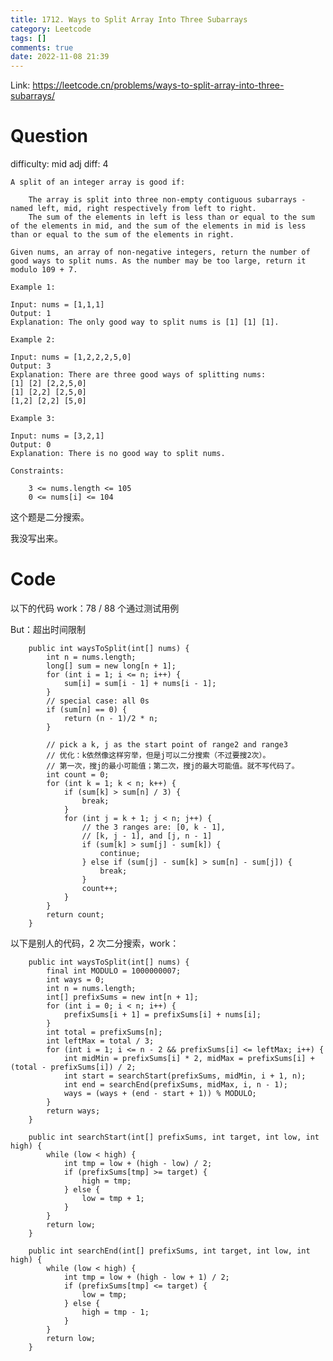 ```yaml
---
title: 1712. Ways to Split Array Into Three Subarrays
category: Leetcode
tags: []
comments: true
date: 2022-11-08 21:39
---
```



Link: https://leetcode.cn/problems/ways-to-split-array-into-three-subarrays/

# Question

difficulty: mid
adj diff: 4

    A split of an integer array is good if:

    	The array is split into three non-empty contiguous subarrays - named left, mid, right respectively from left to right.
    	The sum of the elements in left is less than or equal to the sum of the elements in mid, and the sum of the elements in mid is less than or equal to the sum of the elements in right.

    Given nums, an array of non-negative integers, return the number of good ways to split nums. As the number may be too large, return it modulo 109 + 7.

    Example 1:

    Input: nums = [1,1,1]
    Output: 1
    Explanation: The only good way to split nums is [1] [1] [1].

    Example 2:

    Input: nums = [1,2,2,2,5,0]
    Output: 3
    Explanation: There are three good ways of splitting nums:
    [1] [2] [2,2,5,0]
    [1] [2,2] [2,5,0]
    [1,2] [2,2] [5,0]

    Example 3:

    Input: nums = [3,2,1]
    Output: 0
    Explanation: There is no good way to split nums.

    Constraints:

    	3 <= nums.length <= 105
    	0 <= nums[i] <= 104

这个题是二分搜索。

我没写出来。

# Code

以下的代码 work：78 / 88 个通过测试用例

But：超出时间限制

```
    public int waysToSplit(int[] nums) {
        int n = nums.length;
        long[] sum = new long[n + 1];
        for (int i = 1; i <= n; i++) {
            sum[i] = sum[i - 1] + nums[i - 1];
        }
        // special case: all 0s
        if (sum[n] == 0) {
            return (n - 1)/2 * n;
        }

        // pick a k, j as the start point of range2 and range3
        // 优化：k依然像这样穷举，但是j可以二分搜索（不过要搜2次）。
        // 第一次，搜j的最小可能值；第二次，搜j的最大可能值。就不写代码了。
        int count = 0;
        for (int k = 1; k < n; k++) {
            if (sum[k] > sum[n] / 3) {
                break;
            }
            for (int j = k + 1; j < n; j++) {
                // the 3 ranges are: [0, k - 1],
                // [k, j - 1], and [j, n - 1]
                if (sum[k] > sum[j] - sum[k]) {
                    continue;
                } else if (sum[j] - sum[k] > sum[n] - sum[j]) {
                    break;
                }
                count++;
            }
        }
        return count;
    }
```

以下是别人的代码，2 次二分搜索，work：

```
    public int waysToSplit(int[] nums) {
        final int MODULO = 1000000007;
        int ways = 0;
        int n = nums.length;
        int[] prefixSums = new int[n + 1];
        for (int i = 0; i < n; i++) {
            prefixSums[i + 1] = prefixSums[i] + nums[i];
        }
        int total = prefixSums[n];
        int leftMax = total / 3;
        for (int i = 1; i <= n - 2 && prefixSums[i] <= leftMax; i++) {
            int midMin = prefixSums[i] * 2, midMax = prefixSums[i] + (total - prefixSums[i]) / 2;
            int start = searchStart(prefixSums, midMin, i + 1, n);
            int end = searchEnd(prefixSums, midMax, i, n - 1);
            ways = (ways + (end - start + 1)) % MODULO;
        }
        return ways;
    }

    public int searchStart(int[] prefixSums, int target, int low, int high) {
        while (low < high) {
            int tmp = low + (high - low) / 2;
            if (prefixSums[tmp] >= target) {
                high = tmp;
            } else {
                low = tmp + 1;
            }
        }
        return low;
    }

    public int searchEnd(int[] prefixSums, int target, int low, int high) {
        while (low < high) {
            int tmp = low + (high - low + 1) / 2;
            if (prefixSums[tmp] <= target) {
                low = tmp;
            } else {
                high = tmp - 1;
            }
        }
        return low;
    }
```
